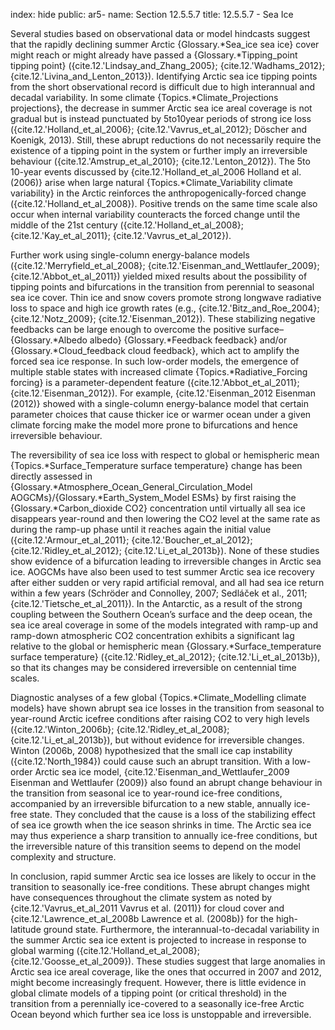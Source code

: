 index: hide
public: ar5-
name: Section 12.5.5.7
title: 12.5.5.7 - Sea Ice

Several studies based on observational data or model hindcasts suggest that the rapidly declining summer Arctic {Glossary.*Sea_ice sea ice} cover might reach or might already have passed a {Glossary.*Tipping_point tipping point} ({cite.12.'Lindsay_and_Zhang_2005}; {cite.12.'Wadhams_2012}; {cite.12.'Livina_and_Lenton_2013}). Identifying Arctic sea ice tipping points from the short observational record is difficult due to high interannual and decadal variability. In some climate {Topics.*Climate_Projections projections}, the decrease in summer Arctic sea ice areal coverage is not gradual but is instead punctuated by 5to10year periods of strong ice loss ({cite.12.'Holland_et_al_2006}; {cite.12.'Vavrus_et_al_2012}; Döscher and Koenigk, 2013). Still, these abrupt reductions do not necessarily require the existence of a tipping point in the system or further imply an irreversible behaviour ({cite.12.'Amstrup_et_al_2010}; {cite.12.'Lenton_2012}). The 5to 10-year events discussed by {cite.12.'Holland_et_al_2006 Holland et al. (2006)} arise when large natural {Topics.*Climate_Variability climate variability} in the Arctic reinforces the anthropogenically-forced change ({cite.12.'Holland_et_al_2008}). Positive trends on the same time scale also occur when internal variability counteracts the forced change until the middle of the 21st century ({cite.12.'Holland_et_al_2008}; {cite.12.'Kay_et_al_2011}; {cite.12.'Vavrus_et_al_2012}).

Further work using single-column energy-balance models ({cite.12.'Merryfield_et_al_2008}; {cite.12.'Eisenman_and_Wettlaufer_2009}; {cite.12.'Abbot_et_al_2011}) yielded mixed results about the possibility of tipping points and bifurcations in the transition from perennial to seasonal sea ice cover. Thin ice and snow covers promote strong longwave radiative loss to space and high ice growth rates (e.g., {cite.12.'Bitz_and_Roe_2004}; {cite.12.'Notz_2009}; {cite.12.'Eisenman_2012}). These stabilizing negative feedbacks can be large enough to overcome the positive surface–{Glossary.*Albedo albedo} {Glossary.*Feedback feedback} and/or {Glossary.*Cloud_feedback cloud feedback}, which act to amplify the forced sea ice response. In such low-order models, the emergence of multiple stable states with increased climate {Topics.*Radiative_Forcing forcing} is a parameter-dependent feature ({cite.12.'Abbot_et_al_2011}; {cite.12.'Eisenman_2012}). For example, {cite.12.'Eisenman_2012 Eisenman (2012)} showed with a single-column energy-balance model that certain parameter choices that cause thicker ice or warmer ocean under a given climate forcing make the model more prone to bifurcations and hence irreversible behaviour.

The reversibility of sea ice loss with respect to global or hemispheric mean {Topics.*Surface_Temperature surface temperature} change has been directly assessed in {Glossary.*Atmosphere_Ocean_General_Circulation_Model AOGCMs}/{Glossary.*Earth_System_Model ESMs} by first raising the {Glossary.*Carbon_dioxide CO2} concentration until virtually all sea ice disappears year-round and then lowering the CO2 level at the same rate as during the ramp-up phase until it reaches again the initial value ({cite.12.'Armour_et_al_2011}; {cite.12.'Boucher_et_al_2012}; {cite.12.'Ridley_et_al_2012}; {cite.12.'Li_et_al_2013b}). None of these studies show evidence of a bifurcation leading to irreversible changes in Arctic sea ice. AOGCMs have also been used to test summer Arctic sea ice recovery after either sudden or very rapid artificial removal, and all had sea ice return within a few years (Schröder and Connolley, 2007; Sedláček et al., 2011; {cite.12.'Tietsche_et_al_2011}). In the Antarctic, as a result of the strong coupling between the Southern Ocean’s surface and the deep ocean, the sea ice areal coverage in some of the models integrated with ramp-up and ramp-down atmospheric CO2 concentration exhibits a significant lag relative to the global or hemispheric mean {Glossary.*Surface_temperature surface temperature} ({cite.12.'Ridley_et_al_2012}; {cite.12.'Li_et_al_2013b}), so that its changes may be considered irreversible on centennial time scales.

Diagnostic analyses of a few global {Topics.*Climate_Modelling climate models} have shown abrupt sea ice losses in the transition from seasonal to year-round Arctic icefree conditions after raising CO2 to very high levels ({cite.12.'Winton_2006b}; {cite.12.'Ridley_et_al_2008}; {cite.12.'Li_et_al_2013b}), but without evidence for irreversible changes. Winton (2006b, 2008) hypothesized that the small ice cap instability ({cite.12.'North_1984}) could cause such an abrupt transition. With a low-order Arctic sea ice model, {cite.12.'Eisenman_and_Wettlaufer_2009 Eisenman and Wettlaufer (2009)} also found an abrupt change behaviour in the transition from seasonal ice to year-round ice-free conditions, accompanied by an irreversible bifurcation to a new stable, annually ice-free state. They concluded that the cause is a loss of the stabilizing effect of sea ice growth when the ice season shrinks in time. The Arctic sea ice may thus experience a sharp transition to annually ice-free conditions, but the irreversible nature of this transition seems to depend on the model complexity and structure.

In conclusion, rapid summer Arctic sea ice losses are likely to occur in the transition to seasonally ice-free conditions. These abrupt changes might have consequences throughout the climate system as noted by {cite.12.'Vavrus_et_al_2011 Vavrus et al. (2011)} for cloud cover and {cite.12.'Lawrence_et_al_2008b Lawrence et al. (2008b)} for the high-latitude ground state. Furthermore, the interannual-to-decadal variability in the summer Arctic sea ice extent is projected to increase in response to global warming ({cite.12.'Holland_et_al_2008}; {cite.12.'Goosse_et_al_2009}). These studies suggest that large anomalies in Arctic sea ice areal coverage, like the ones that occurred in 2007 and 2012, might become increasingly frequent. However, there is little evidence in global climate models of a tipping point (or critical threshold) in the transition from a perennially ice-covered to a seasonally ice-free Arctic Ocean beyond which further sea ice loss is unstoppable and irreversible.
